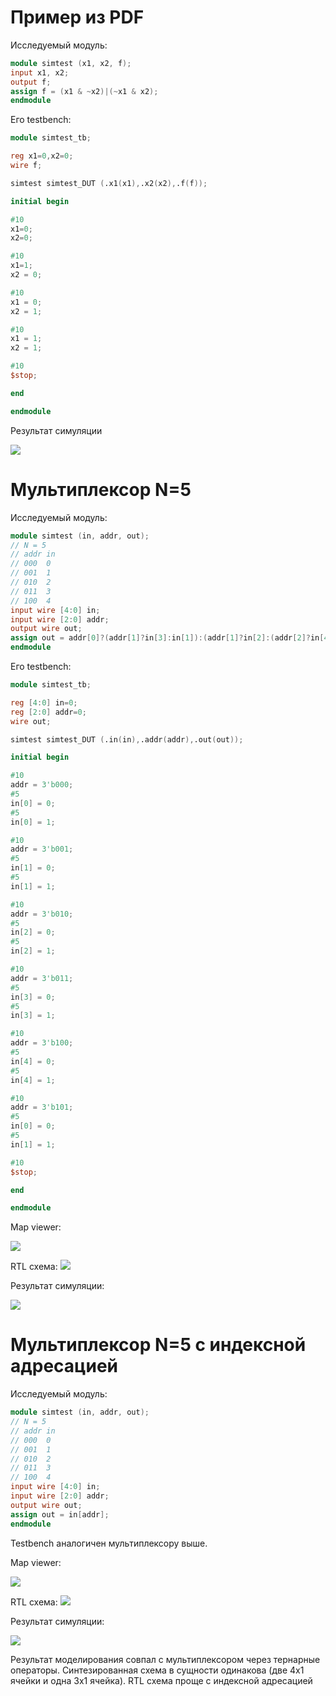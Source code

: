 # Пример из PDF

Исследуемый модуль:

```verilog
module simtest (x1, x2, f);
input x1, x2;
output f;
assign f = (x1 & ~x2)|(~x1 & x2);
endmodule
```

Его testbench:

```verilog
module simtest_tb;

reg x1=0,x2=0;
wire f;  

simtest simtest_DUT (.x1(x1),.x2(x2),.f(f));

initial begin

#10
x1=0;
x2=0;

#10
x1=1;
x2 = 0;

#10
x1 = 0;
x2 = 1;

#10
x1 = 1;
x2 = 1;

#10
$stop;

end

endmodule
```

Результат симуляции

![](tb1.png)

# Мультиплексор N=5

Исследуемый модуль:

```verilog
module simtest (in, addr, out);
// N = 5
// addr in
// 000  0
// 001  1
// 010  2
// 011  3
// 100  4
input wire [4:0] in;
input wire [2:0] addr;
output wire out;
assign out = addr[0]?(addr[1]?in[3]:in[1]):(addr[1]?in[2]:(addr[2]?in[4]:in[0]));
endmodule
```

Его testbench:

```verilog
module simtest_tb;

reg [4:0] in=0;
reg [2:0] addr=0;
wire out;

simtest simtest_DUT (.in(in),.addr(addr),.out(out));

initial begin

#10
addr = 3'b000;
#5
in[0] = 0;
#5
in[0] = 1;

#10
addr = 3'b001;
#5
in[1] = 0;
#5
in[1] = 1;

#10
addr = 3'b010;
#5
in[2] = 0;
#5
in[2] = 1;

#10
addr = 3'b011;
#5
in[3] = 0;
#5
in[3] = 1;

#10
addr = 3'b100;
#5
in[4] = 0;
#5
in[4] = 1;

#10
addr = 3'b101;
#5
in[0] = 0;
#5
in[1] = 1;

#10
$stop;

end

endmodule
```

Map viewer:

![](mp2.png)

RTL схема:
![](rtl2.png)

Результат симуляции:

![](tb2.png)


# Мультиплексор N=5 с индексной адресацией

Исследуемый модуль:

```verilog
module simtest (in, addr, out);
// N = 5
// addr in
// 000  0
// 001  1
// 010  2
// 011  3
// 100  4
input wire [4:0] in;
input wire [2:0] addr;
output wire out;
assign out = in[addr];
endmodule
```

Testbench аналогичен мультиплексору выше.

Map viewer:

![](mp3.png)

RTL схема:
![](rtl3.png)

Результат симуляции:

![](tb3.png)


Результат моделирования совпал с мультиплексором через тернарные операторы.
Синтезированная схема в сущности одинакова (две 4х1 ячейки и одна 3х1 ячейка).
RTL схема проще с индексной адресацией